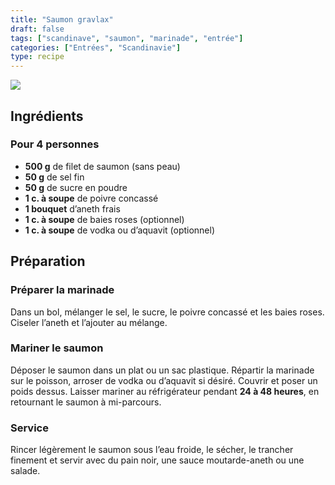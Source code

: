 ```yaml
---
title: "Saumon gravlax"
draft: false
tags: ["scandinave", "saumon", "marinade", "entrée"]
categories: ["Entrées", "Scandinavie"]
type: recipe
---
```

![](../images/saumon_gravlax.jpg)

<!-- section -->

## Ingrédients

### Pour 4 personnes

- **500 g** de filet de saumon (sans peau)  
- **50 g** de sel fin  
- **50 g** de sucre en poudre  
- **1 c. à soupe** de poivre concassé  
- **1 bouquet** d’aneth frais  
- **1 c. à soupe** de baies roses (optionnel)  
- **1 c. à soupe** de vodka ou d’aquavit (optionnel)

<!-- section -->

## Préparation

### Préparer la marinade  
Dans un bol, mélanger le sel, le sucre, le poivre concassé et les baies roses. Ciseler l’aneth et l’ajouter au mélange.

### Mariner le saumon  
Déposer le saumon dans un plat ou un sac plastique. Répartir la marinade sur le poisson, arroser de vodka ou d’aquavit si désiré. Couvrir et poser un poids dessus. Laisser mariner au réfrigérateur pendant **24 à 48 heures**, en retournant le saumon à mi-parcours.

### Service  
Rincer légèrement le saumon sous l’eau froide, le sécher, le trancher finement et servir avec du pain noir, une sauce moutarde-aneth ou une salade.
